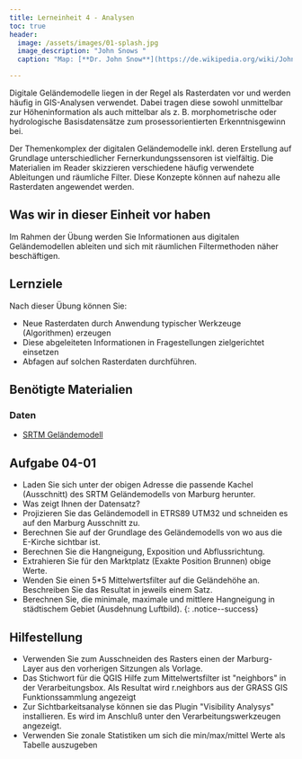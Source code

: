 ```yaml
---
title: Lerneinheit 4 - Analysen
toc: true
header:
  image: /assets/images/01-splash.jpg
  image_description: "John Snows "
  caption: "Map: [**Dr. John Snow**](https://de.wikipedia.org/wiki/John_Snow_(Mediziner)) [Wellcome Library via wikimedia](https://w.wiki/QtV)"

---
```



Digitale Geländemodelle liegen in der Regel als Rasterdaten vor und werden häufig in GIS-Analysen verwendet. Dabei tragen diese sowohl unmittelbar zur Höheninformation als auch mittelbar als z. B. morphometrische oder hydrologische Basisdatensätze zum prosessorientierten Erkenntnisgewinn bei.

<!--more-->

Der Themenkomplex der digitalen Geländemodelle inkl. deren Erstellung auf Grundlage unterschiedlicher Fernerkundungssensoren ist vielfältig. Die Materialien im Reader skizzieren verschiedene häufig verwendete Ableitungen und räumliche Filter. Diese Konzepte können auf nahezu alle Rasterdaten angewendet werden.


## Was wir in dieser Einheit vor haben

Im Rahmen der Übung werden Sie Informationen aus digitalen Geländemodellen ableiten und sich mit räumlichen Filtermethoden näher beschäftigen.


## Lernziele 

Nach dieser Übung können Sie:

  *  Neue Rasterdaten durch Anwendung typischer Werkzeuge (Algorithmen) erzeugen
  *  Diese abgeleiteten Informationen in Fragestellungen zielgerichtet einsetzen
  *  Abfagen auf solchen Rasterdaten durchführen.


## Benötigte Materialien

### Daten
  * [SRTM Geländemodell](http://srtm.csi.cgiar.org/SELECTION/inputCoord.asp)


## Aufgabe 04-01


*   Laden Sie sich unter der obigen Adresse die passende Kachel (Ausschnitt) des SRTM Geländemodells von Marburg herunter. 
*   Was zeigt Ihnen der Datensatz?
*   Projizieren Sie das Geländemodell in ETRS89 UTM32 und schneiden es auf den Marburg Ausschnitt zu.
*   Berechnen Sie auf der Grundlage des Geländemodells von wo aus die E-Kirche sichtbar ist.
*   Berechnen Sie die Hangneigung, Exposition und Abflussrichtung. 
*   Extrahieren Sie für den Marktplatz (Exakte Position Brunnen) obige Werte.
*   Wenden Sie einen 5*5 Mittelwertsfilter auf die Geländehöhe an. Beschreiben Sie das Resultat in jeweils einem Satz. 
*   Berechnen Sie, die minimale, maximale und mittlere Hangneigung in städtischem Gebiet (Ausdehnung Luftbild). 
{: .notice--success}

## Hilfestellung 

*  Verwenden Sie zum Ausschneiden des Rasters einen der Marburg-Layer aus den vorherigen Sitzungen als Vorlage.
*  Das Stichwort für die QGIS Hilfe zum Mittelwertsfilter ist "neighbors" in der Verarbeitungsbox. Als Resultat wird r.neighbors aus der GRASS GIS Funktionssammlung angezeigt
*  Zur Sichtbarkeitsanalyse können sie das Plugin "Visibility Analysys" installieren. Es wird im Anschluß unter den Verarbeitungswerkzeugen angezeigt.
*  Verwenden Sie zonale Statistiken um sich die min/max/mittel Werte als Tabelle auszugeben 

